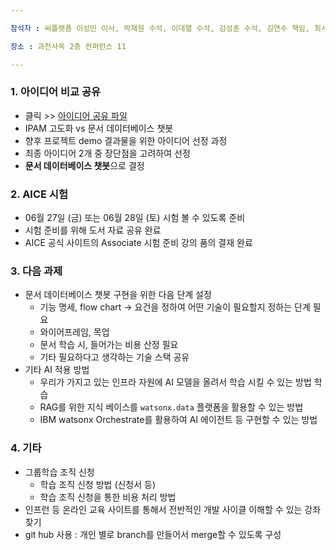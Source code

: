 ```yaml
---

참석자 : 씨플랫폼 이성민 이사, 박재원 수석, 이대열 수석, 김성훈 수석, 김연수 책임, 최시열 책임

장소 : 과천사옥 2층 컨퍼런스 11

---
```


### 1. 아이디어 비교 공유

- 클릭 >> [아이디어 공유 파일](https://github.com/sonly444/ai_tft/tree/main/DOC/IDEA/AI_Engineering_TFT_idea.pdf)
- IPAM 고도화 vs 문서 데이터베이스 챗봇
- 향후 프로젝트 demo 결과물을 위한 아이디어 선정 과정
- 최종 아이디어 2개 중 장단점을 고려하여 선정
- **문서 데이터베이스 챗봇**으로 결정

### 2. AICE 시험

- 06월 27일 (금) 또는 06월 28일 (토) 시험 볼 수 있도록 준비
- 시험 준비를 위해 도서 자료 공유 완료
- AICE 공식 사이트의 Associate 시험 준비 강의 품의 결재 완료

### 3. 다음 과제

- 문서 데이터베이스 챗봇 구현을 위한 다음 단계 설정
    - 기능 명세, flow chart → 요건을 정하여 어떤 기술이 필요할지 정하는 단계 필요
    - 와이어프레임, 목업
    - 문서 학습 시, 들어가는 비용 산정 필요
    - 기타 필요하다고 생각하는 기술 스택 공유
- 기타 AI 적용 방법
    - 우리가 가지고 있는 인프라 자원에 AI 모델을 올려서 학습 시킬 수 있는 방법 학습
    - RAG를 위한 지식 베이스를 `watsonx.data` 플랫폼을 활용할 수 있는 방법
    - IBM watsonx Orchestrate를 활용하여 AI 에이전트 등 구현할 수 있는 방법

### 4. 기타

- 그룹학습 조직 신청
    - 학습 조직 신청 방법 (신청서 등)
    - 학습 조직 신청을 통한 비용 처리 방법
- 인프런 등 온라인 교육 사이트를 통해서 전반적인 개발 사이클 이해할 수 있는 강좌 찾기
- git hub 사용 : 개인 별로 branch를 만들어서 merge할 수 있도록 구성
